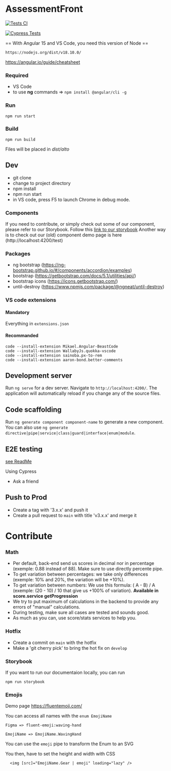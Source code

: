 # AssessmentFront

[![Tests CI](https://github.com/usealto/assessment-front/actions/workflows/unit-tests.yml/badge.svg)](https://github.com/usealto/assessment-front/actions/workflows/unit-tests.yml)

[![Cypress Tests](https://github.com/usealto/assessment-front/actions/workflows/e2e-tests.yml/badge.svg)](https://github.com/usealto/assessment-front/actions/workflows/e2e-tests.yml)

== With Angular 15 and VS Code, you need this version of Node ==

    https://nodejs.org/dist/v18.10.0/

https://angular.io/guide/cheatsheet

### Required

- VS Code
- to use **ng** commands => `npm install @angular/cli -g`

### Run

`npm run start`

### Build

`npm run build`

Files will be placed in _dist/alto_

## Dev

- git clone
- change to project directory
- npm install
- npm run start
- in VS code, press F5 to launch Chrome in debug mode.

### Components

If you need to contribute, or simply check out some of our component, please refer to our Storybook. Follow this [link to our storybook](https://trainx-doc.getcockpit.io/)
Another way is to check out our (old) component demo page is here (http://localhost:4200/test)

### Packages

- ng bootstrap (https://ng-bootstrap.github.io/#/components/accordion/examples)
- bootstrap (https://getbootstrap.com/docs/5.1/utilities/api/)
- bootstrap icons (https://icons.getbootstrap.com/)
- until-destroy (https://www.npmjs.com/package/@ngneat/until-destroy)

### VS code extensions

#### Mandatory

Everything in `extensions.json`

#### Recommanded

```
code --install-extension Mikael.Angular-BeastCode
code --install-extension WallabyJs.quokka-vscode
code --install-extension sainoba.px-to-rem
code --install-extension aaron-bond.better-comments
```

## Development server

Run `ng serve` for a dev server. Navigate to `http://localhost:4200/`. The application will automatically reload if you change any of the source files.

## Code scaffolding

Run `ng generate component component-name` to generate a new component. You can also use `ng generate directive|pipe|service|class|guard|interface|enum|module`.

## E2E testing

[see ReadMe](https://github.com/usealto/assessment-front/blob/main/cypress/README.md)

Using Cypress

- Ask a friend


## Push to Prod

- Create a tag with '3.x.x' and push it
- Create a pull request to `main` with title 'v3.x.x' and merge it

# Contribute

### Math

- Per default, back-end send us scores in decimal nor in percentage (exemple: 0.88 instead of 88). Make sure to use directly percente pipe.
- To get variation between percentages: we take only differences (exemple: 10% and 20%, the variation will be +10%).
- To get variation between numbers: We use this formula: ( A - B) / A (exemple: (20 - 10) / 10 that give us +100% of variation). **Available in score.service getProgression**
- We try to put maximum of calculations in the backend to provide any errors of "manual" calculations.
- During testing, make sure all cases are tested and sounds good.
- As much as you can, use score/stats services to help you.

### Hotfix

- Create a commit on `main` with the hotfix
- Make a 'git cherry pick' to bring the hot fix on `develop`

### Storybook
If you want to run our documentaion locally, you can run

```
npm run storybook
```

### Emojis

Demo page https://fluentemoji.com/

You can access all names with the `enum EmojiName`

```
Figma => fluent-emoji:waving-hand

EmojiName => EmojiName.WavingHand
```

You can use the `emoji` pipe to transform the Enum to an SVG

You then, have to set the height and width with CSS

```
  <img [src]="EmojiName.Gear | emoji" loading="lazy" />
```